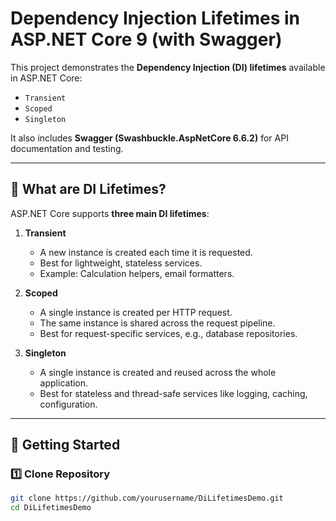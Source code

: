 # Dependency Injection Lifetimes in ASP.NET Core 9 (with Swagger)

This project demonstrates the **Dependency Injection (DI) lifetimes** available in ASP.NET Core:

- `Transient`
- `Scoped`
- `Singleton`

It also includes **Swagger (Swashbuckle.AspNetCore 6.6.2)** for API documentation and testing.

---

## 📖 What are DI Lifetimes?

ASP.NET Core supports **three main DI lifetimes**:

1. **Transient**
   - A new instance is created each time it is requested.
   - Best for lightweight, stateless services.
   - Example: Calculation helpers, email formatters.

2. **Scoped**
   - A single instance is created per HTTP request.
   - The same instance is shared across the request pipeline.
   - Best for request-specific services, e.g., database repositories.

3. **Singleton**
   - A single instance is created and reused across the whole application.
   - Best for stateless and thread-safe services like logging, caching, configuration.

---

## 🚀 Getting Started

### 1️⃣ Clone Repository
```bash
git clone https://github.com/yourusername/DiLifetimesDemo.git
cd DiLifetimesDemo

